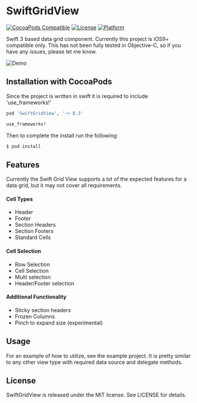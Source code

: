 SwiftGridView
============

[![CocoaPods Compatible](https://img.shields.io/cocoapods/v/SwiftGridView.svg?style=flat)](http://cocoapods.org/pods/SwiftGridView)
[![License](https://img.shields.io/cocoapods/l/SwiftGridView.svg?style=flat)](http://cocoapods.org/pods/SwiftGridView)
[![Platform](https://img.shields.io/cocoapods/p/SwiftGridView.svg?style=flat)](http://cocoadocs.org/docsets/SwiftGridView)

Swift 3 based data grid component. Currently this project is iOS9+ compatible only. This has not been fully tested in Objective-C, so if you have any issues, please let me know.

![Demo](http://giant.gfycat.com/IllAmbitiousBackswimmer.gif)

## Installation with CocoaPods

Since the project is written in swift it is required to include 'use_frameworks!'
```ruby
pod 'SwiftGridView', '~> 0.3'

use_frameworks!
```

Then to complete the install run the following:
```bash
$ pod install
```

## Features

Currently the Swift Grid View supports a lot of the expected features for a data grid, but it may not cover all requirements.

#### Cell Types
- Header
- Footer
- Section Headers
- Section Footers
- Standard Cells

#### Cell Selection
- Row Selection
- Cell Selection
- Multi selection 
- Header/Footer selection

#### Additional Functionality
- Sticky section headers
- Frozen Columns
- Pinch to expand size (experimental)

## Usage

For an example of how to utilize, see the example project. It is pretty similar to any other view type with required data source and delegate methods.

## License

SwiftGridView is released under the MIT license. See LICENSE for details.

